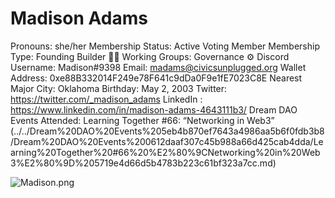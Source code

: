 # Madison Adams

Pronouns: she/her
Membership Status: Active Voting Member
Membership Type: Founding Builder 🧑‍🚀 
Working Groups: Governance ⚙️
Discord Username: Madison#9398
Email: madams@civicsunplugged.org
Wallet Address: 0xe88B332014F249e78F641c9dDa0F9e1fE7023C8E
Nearest Major City: Oklahoma
Birthday: May 2, 2003
Twitter: https://twitter.com/_madison_adams
LinkedIn : https://www.linkedin.com/in/madison-adams-4643111b3/
Dream DAO Events Attended: Learning Together #66: “Networking in Web3” (../../Dream%20DAO%20Events%205eb4b870ef7643a4986aa5b6f0fdb3b8/Dream%20DAO%20Events%200612daaf307c45b988a66d425cab4dda/Learning%20Together%20#66%20%E2%80%9CNetworking%20in%20Web3%E2%80%9D%205719e4d66d5b4783b223c61bf323a7cc.md)

![Madison.png](Madison%20Adams%2066847541214e424eaa2f1407001ca128/Madison.png)